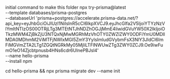  initial command to make this folder
 npx try-prisma@latest \
    --template databases/prisma-postgres \
    --databaseUrl 'prisma+postgres://accelerate.prisma-data.net/?api_key=eyJhbGciOiJIUzI1NiIsInR5cCI6IkpXVCJ9.eyJhcGlfa2V5IjoiYTYzNzVlYmItNTIzOS00OTRjLTg3MTEtNTJhNDZhOGJjMmE4IiwidGVuYW50X2lkIjoiOTkzMWM4ZjBkZjU3NTQxNjMwMGRhMzVhOTY0ZWZlZWY0ODFiYmU0MDllMDA0MDhmM2ViMTFjNWIxMGI5ZmY3YyIsImludGVybmFsX3NlY3JldCI6ImFiMGVmZTA2LTg1ZGQtNGRkMy05MjliLTFlNWUwZTg3ZWY0ZCJ9.Oe9iwFumO1eO14Zjcbtpnusb4HNs6cdr6UInePBJsl4' \
    --name hello-prisma \
    --install npm


cd hello-prisma && npx prisma migrate dev --name init